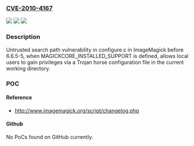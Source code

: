 ### [CVE-2010-4167](https://cve.mitre.org/cgi-bin/cvename.cgi?name=CVE-2010-4167)
![](https://img.shields.io/static/v1?label=Product&message=n%2Fa&color=blue)
![](https://img.shields.io/static/v1?label=Version&message=%3D%20n%2Fa%20&color=brighgreen)
![](https://img.shields.io/static/v1?label=Vulnerability&message=n%2Fa&color=brighgreen)

### Description

Untrusted search path vulnerability in configure.c in ImageMagick before 6.6.5-5, when MAGICKCORE_INSTALLED_SUPPORT is defined, allows local users to gain privileges via a Trojan horse configuration file in the current working directory.

### POC

#### Reference
- http://www.imagemagick.org/script/changelog.php

#### Github
No PoCs found on GitHub currently.

